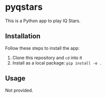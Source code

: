# pyqstars

This is a Python app to play IQ Stars.

## Installation

Follow these steps to install the app:

1. Clone this repository and `cd` into it
2. Install as a local package: `pip install -e .`

## Usage

Not provided.
